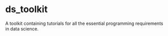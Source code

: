 # ds_toolkit
A toolkit containing tutorials for all the essential programming requirements in data science.
